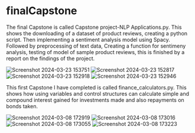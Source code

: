 # finalCapstone
The final Capstone is called Capstone project-NLP Applications.py.  This shows the downloading of a dataset of product reviews, creating a python script. Then implementing a sentiment analysis model using Spacy. Followed by preprocessing of text data, Creating a function for sentimeny analysis, testing of model of sample product reviews, this is finished by a report on the findings of the project.

![Screenshot 2024-03-23 153751](https://github.com/LindaTich/finalCapstone/assets/159271838/61d50386-6896-408d-a029-bd7fc5f61cb5)
![Screenshot 2024-03-23 152817](https://github.com/LindaTich/finalCapstone/assets/159271838/b4f9488b-b4d5-48c9-adec-c6d37416f02d)
![Screenshot 2024-03-23 152918](https://github.com/LindaTich/finalCapstone/assets/159271838/aef5b601-6c99-4734-9553-a335b04238b4)
![Screenshot 2024-03-23 152946](https://github.com/LindaTich/finalCapstone/assets/159271838/bda4cbc7-74c0-4393-a327-caecb56e6411)


This first Capstone I have completed is called finance_calculators.py. This shows how using variables and control structures can calculate simple and compound interest gained for investments made and also repayments on bonds taken. 

![Screenshot 2024-03-08 172919](https://github.com/LindaTich/finalCapstone/assets/159271838/0cb78780-2e23-443f-b2a8-f44731a5cbd0)
![Screenshot 2024-03-08 173016](https://github.com/LindaTich/finalCapstone/assets/159271838/135f5bb7-7a78-4b42-8f52-9a67bf5fc4d8)
![Screenshot 2024-03-08 173055](https://github.com/LindaTich/finalCapstone/assets/159271838/6189829c-4f15-4a8d-992c-2f5c004f8c4b)
![Screenshot 2024-03-08 173223](https://github.com/LindaTich/finalCapstone/assets/159271838/abfa880b-1628-44f1-80f8-32fbb46f6642)
